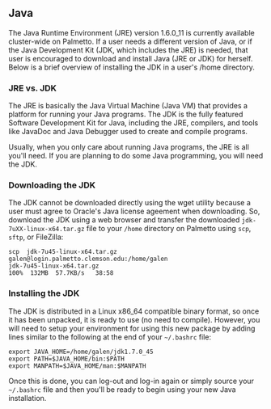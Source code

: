 ## Java

The Java Runtime Environment (JRE) version 1.6.0_11 is currently available cluster-wide on Palmetto. 
If a user needs a different version of Java, or if the Java Development Kit (JDK, which includes the JRE) 
is needed, that user is encouraged to download and install Java (JRE or JDK) for herself. Below is a brief 
overview of installing the JDK in a user's /home directory.

### JRE vs. JDK

The JRE is basically the Java Virtual Machine (Java VM) that provides a platform for running your 
Java programs. The JDK is the fully featured Software Development Kit for Java, including the JRE, 
compilers, and tools like JavaDoc and Java Debugger used to create and compile programs.

Usually, when you only care about running Java programs, the JRE is all you'll need. If you are planning 
to do some Java programming, you will need the JDK.

### Downloading the JDK

The JDK cannot be downloaded directly using the wget utility because a user must agree to Oracle's 
Java license ageement when downloading.  So, download the JDK using a web browser and transfer the 
downloaded  `jdk-7uXX-linux-x64.tar.gz`  file to your `/home` directory on Palmetto using `scp`, `sftp`, 
or FileZilla:

    scp  jdk-7u45-linux-x64.tar.gz galen@login.palmetto.clemson.edu:/home/galen
    jdk-7u45-linux-x64.tar.gz                                                             100%  132MB  57.7KB/s   38:58

### Installing the JDK

The JDK is distributed in a Linux x86_64 compatible binary format, so once it has been unpacked, it 
is ready to use (no need to compile).  However, you will need to setup your environment for using this 
new package by adding lines similar to the following at the end of your `~/.bashrc` file:

    export JAVA_HOME=/home/galen/jdk1.7.0_45
    export PATH=$JAVA_HOME/bin:$PATH
    export MANPATH=$JAVA_HOME/man:$MANPATH

Once this is done, you can log-out and log-in again or simply source your `~/.bashrc` file and then 
you'll be ready to begin using your new Java installation.

